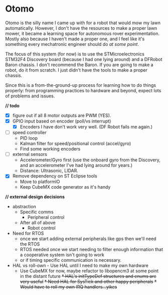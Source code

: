 Otomo
======

Otomo is the silly name I came up with for a robot that would mow my lawn automatically. However, I don't have the resources to make a proper lawn mower, it became a learning space for autonomous rover experimentation. Mostly also because I haven't made a proper one, and I feel like it's something every mechatronic engineer should do _at some point_.

The focus of this system (for now) is to use the STMicroelectronics STM32F4 Discovery board (because I had one lying around) and a DFRobot Baron chassis.  I don't recommend the Baron.  If you are going to make a robot, do it from scratch.  I just didn't have the tools to make a proper chassis.

Since this is a from-the-ground-up process for learning how to do things properly: from programming practices to hardware and beyond, expect lots of problems and issues.

**// todo**
- [x] figure out if all 8 motor outputs are PWM (YES).
- [x] GPIO input based on encoder (poll/vs interrupt)
	- [x] Encoders I have don't work very well. (DF Robot fails me again.)
- [ ] speed controller
	- PID loop
	- Kalman filter for speed/positional control (accel/gyro)
	- Find some working encoders
- [ ] external sensors
	- Accelerometer/Gyro first (use the onboard gyro from the Discovery, and an accelerometer I've had lying around for years.)
	- Distance: Ultrasonic, LIDAR.
- [x] Remove dependency on ST Eclipse tools
    - Move to platformIO
    - Keep CubeMX code generator as it's handy

**// external design decisions**
* abstraction
	* Specific comms
		* Peripheral control
	* After all of above
		* Robot control
* Need for RTOS
	* once we start adding external peripherals like gps then we'll need the RTOS
	* RTOS needed once we start needing to filter enough information that a cooperative system isn't going to work
	* or if timing specific communication is necessary.
* HAL vs roll-own - Use HAL until I need to make my own hardware
    * Use CubeMX for now, maybe refactor to libopencm3 at some point in the distant future
	~~* HAL's initTypeDef structures and enums are very useful~~
	~~* Need HAL for SysTick and other happy peripherals~~
	~~* Would have to roll my own IRQ handlers...yikes~~
